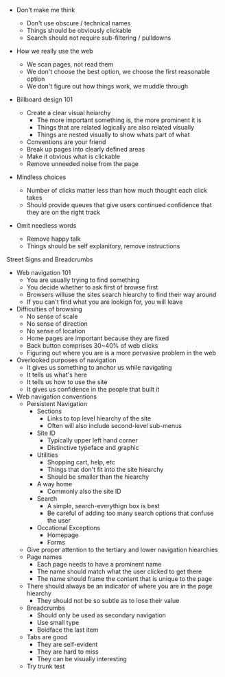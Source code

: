 
* Don't make me think
  * Don't use obscure / technical names
  * Things should be obviously clickable
  * Search should not require sub-filtering / pulldowns

* How we really use the web
  * We scan pages, not read them
  * We don't choose the best option, we choose the first reasonable option
  * We don't figure out how things work, we muddle through

* Billboard design 101
  * Create a clear visual heiarchy
    * The more important something is, the more prominent it is
    * Things that are related logically are also related visually
    * Things are nested visually to show whats part of what
  * Conventions are your friend
  * Break up pages into clearly defined areas
  * Make it obvious what is clickable
  * Remove unneeded noise from the page

* Mindless choices
  * Number of clicks matter less than how much thought each click takes
  * Should provide queues that give users continued confidence that they are on the right track

* Omit needless words
  * Remove happy talk
  * Things should be self explanitory, remove instructions  
  
Street Signs and Breadcrumbs
* Web navigation 101
  * You are usually trying to find something
  * You decide whether to ask first of browse first
  * Browsers willuse the sites search hiearchy to find their way around
  * If you can't find what you are lookign for, you will leave
* Difficulties of browsing
  * No sense of scale
  * No sense of direction
  * No sense of location
  * Home pages are important because they are fixed
  * Back button comprises 30~40% of web clicks
  * Figuring out where you are is a more pervasive problem in the web
* Overlooked purposes of navigation
  * It gives us something to anchor us while navigating
  * It tells us what's here
  * It tells us how to use the site
  * It gives us confidence in the people that built it
* Web navigation conventions
  * Persistent Navigation
    * Sections
      * Links to top level hiearchy of the site
      * Often will also include second-level sub-menus
    * Site ID
      * Typically upper left hand corner
      * Distinctive typeface and graphic
    * Utilities
      * Shopping cart, help, etc
      * Things that don't fit into the site hiearchy
      * Should be smaller than the hiearchy
    * A way home
      * Commonly also the site ID
    * Search
      * A simple, search-everythign box is best
      * Be careful of adding too many search options that confuse the user
    * Occational Exceptions
      * Homepage
      * Forms
  * Give proper attention to the tertiary and lower navigation hiearchies
  * Page names
    * Each page needs to have a prominent name
    * The name should match what the user clicked to get there
    * The name should frame the content that is unique to the page
  * There should always be an indicator of where you are in the page hiearchy
    * They should not be so subtle as to lose their value
  * Breadcrumbs
    * Should only be used as secondary navigation
    * Use small type
    * Boldface the last item
  * Tabs are good
    * They are self-evident
    * They are hard to miss
    * They can be visually interesting
  * Try trunk test
    
